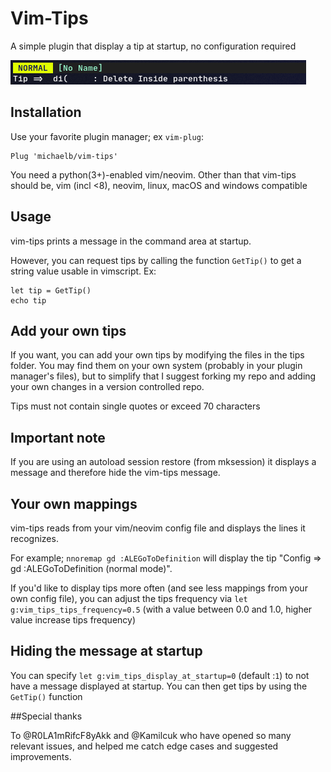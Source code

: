 # Vim-Tips

A simple plugin that display a tip at startup, no configuration required

![](example.png)

## Installation

Use your favorite plugin manager; ex `vim-plug`:

```vim
Plug 'michaelb/vim-tips'
```

You need a python(3+)-enabled vim/neovim. Other than that vim-tips should be, vim (incl <8), neovim, linux, macOS and windows compatible

## Usage

vim-tips prints a message in the command area at startup.

However, you can request tips by calling the function `GetTip()` to get a string value usable in vimscript. Ex:

```
let tip = GetTip()
echo tip
```

## Add your own tips

If you want, you can add your own tips by modifying the files in the tips folder.
You may find them on your own system (probably in your plugin manager's files), but to simplify that I suggest forking my repo and adding your own changes in a version controlled repo.

Tips must not contain single quotes or exceed 70 characters

## Important note

If you are using an autoload session restore (from mksession) it displays a message and therefore hide the vim-tips message.

## Your own mappings

vim-tips reads from your vim/neovim config file and displays the lines it recognizes.

For example;
`nnoremap gd :ALEGoToDefinition`
will display the tip "Config => gd :ALEGoToDefinition (normal mode)".

If you'd like to display tips more often (and see less mappings from your own config file), you can adjust the tips frequency via
`let g:vim_tips_tips_frequency=0.5` (with a value between 0.0 and 1.0, higher value increase tips frequency)

## Hiding the message at startup

You can specify `let g:vim_tips_display_at_startup=0` (default :`1`) to not have a message displayed at startup. You can then get tips by using the `GetTip()` function

##Special thanks

To @R0LA1mRifcF8yAkk and @Kamilcuk who have opened so many relevant issues, and helped me catch edge cases and suggested improvements.
